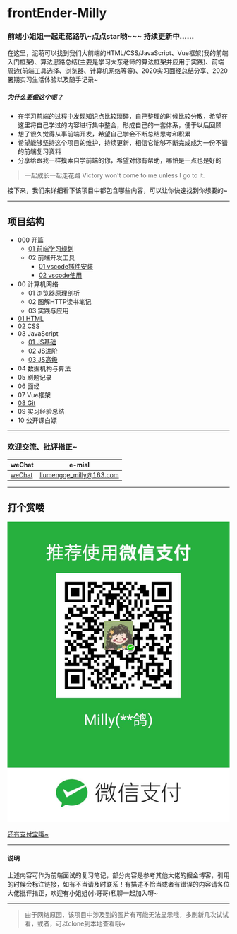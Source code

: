 # frontEnder-Milly

### 前端小姐姐一起走花路叭~点点star哟~~~ 持续更新中......

在这里，泥萌可以找到我们大前端的HTML/CSS/JavaScript、Vue框架(我的前端入门框架)、算法思路总结(主要是学习大东老师的算法框架并应用于实践)、前端周边(前端工具选择、浏览器、计算机网络等等)、2020实习面经总结分享、2020暑期实习生活体验以及随手记录~

##### 为什么要做这个呢？

- 在学习前端的过程中发现知识点比较琐碎，自己整理的时候比较分散，希望在这里将自己学过的内容进行集中整合，形成自己的一套体系，便于以后回顾
- 想了很久觉得从事前端开发，希望自己学会不断总结思考和积累
- 希望能够坚持这个项目的维护，持续更新，相信它能够不断完成成为一份不错的前端复习资料
- 分享给跟我一样摸索自学前端的你，希望对你有帮助，哪怕是一点也是好的

> 一起成长一起走花路
> Victory won't come to me unless I go to it.


接下来，我们来详细看下该项目中都包含哪些内容，可以让你快速找到你想要的~

---
## 项目结构

- 000 开篇
  - [01 前端学习规划](000.开篇/01-前端学习规划.md)
  - 02 前端开发工具
    - [01 vscode插件安装](000.开篇/02-前端开发工具/01-vscode插件安装.md)
    - [02 vscode使用](/000.开篇/02-前端开发工具/02-vscode.md)
- 00 计算机网络
  - 01 浏览器原理剖析
  - 02 图解HTTP读书笔记
  - 03 实践与应用
- [01 HTML](01.HTML/HTML.md)
- [02 CSS](02.CSS/CSS.md)
- 03 JavaScript
  - [01 JS基础](03.JavaScript/01-基础/01-基础篇.md)
  - [02 JS进阶](03.JavaScript/02-进阶/02-进阶篇.md)
  - [03 JS高级](03.JavaScript/03-高级/03-高级篇.md)
- 04 数据机构与算法
- 05 刷题记录
- 06 面经
- 07 Vue框架
- [08 Git](08.Git代码管理/git.md)
- 09 实习经验总结
- 10 公开课白嫖

--- 

### 欢迎交流、批评指正~

weChat | e-mial
----------|---------
[weChat](images/wechat.jpg) | liumengge_milly@163.com

---

## 打个赏喽

![扫一扫微信](images/wechat_milly.jpg)

[还有支付宝哦~](images/mengmeng.jpg)

---

#### 说明

上述内容可作为前端面试的复习笔记，部分内容是参考其他大佬的掘金博客，引用的时候会标注链接，如有不当请及时联系！有描述不恰当或者有错误的内容请各位大佬批评指正，欢迎有小姐姐(小哥哥)私聊一起加入呀~

---

> 由于网络原因，该项目中涉及到的图片有可能无法显示哦，多刷新几次试试看，或者，可以clone到本地查看哦~
